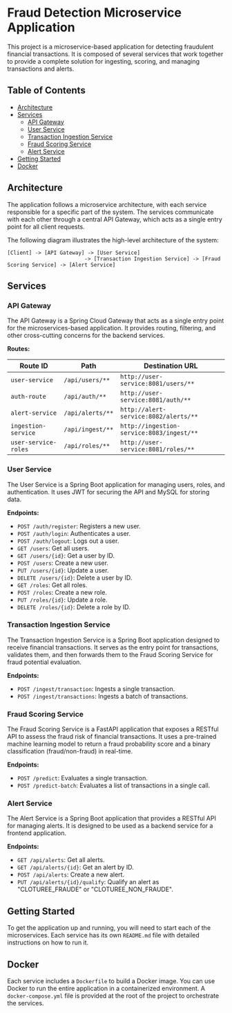 # Fraud Detection Microservice Application

This project is a microservice-based application for detecting fraudulent financial transactions. It is composed of several services that work together to provide a complete solution for ingesting, scoring, and managing transactions and alerts.

## Table of Contents

- [Architecture](#architecture)
- [Services](#services)
  - [API Gateway](#api-gateway)
  - [User Service](#user-service)
  - [Transaction Ingestion Service](#transaction-ingestion-service)
  - [Fraud Scoring Service](#fraud-scoring-service)
  - [Alert Service](#alert-service)
- [Getting Started](#getting-started)
- [Docker](#docker)

## Architecture

The application follows a microservice architecture, with each service responsible for a specific part of the system. The services communicate with each other through a central API Gateway, which acts as a single entry point for all client requests.

The following diagram illustrates the high-level architecture of the system:

```
[Client] -> [API Gateway] -> [User Service]
                         -> [Transaction Ingestion Service] -> [Fraud Scoring Service] -> [Alert Service]
```

## Services

### API Gateway

The API Gateway is a Spring Cloud Gateway that acts as a single entry point for the microservices-based application. It provides routing, filtering, and other cross-cutting concerns for the backend services.

**Routes:**

| Route ID              | Path                | Destination URL                      |
| --------------------- | ------------------- | ------------------------------------ |
| `user-service`        | `/api/users/**`     | `http://user-service:8081/users/**`  |
| `auth-route`          | `/api/auth/**`      | `http://user-service:8081/auth/**`   |
| `alert-service`       | `/api/alerts/**`    | `http://alert-service:8082/alerts/**`|
| `ingestion-service`   | `/api/ingest/**`    | `http://ingestion-service:8083/ingest/**` |
| `user-service-roles`  | `/api/roles/**`     | `http://user-service:8081/roles/**`  |

### User Service

The User Service is a Spring Boot application for managing users, roles, and authentication. It uses JWT for securing the API and MySQL for storing data.

**Endpoints:**

*   `POST /auth/register`: Registers a new user.
*   `POST /auth/login`: Authenticates a user.
*   `POST /auth/logout`: Logs out a user.
*   `GET /users`: Get all users.
*   `GET /users/{id}`: Get a user by ID.
*   `POST /users`: Create a new user.
*   `PUT /users/{id}`: Update a user.
*   `DELETE /users/{id}`: Delete a user by ID.
*   `GET /roles`: Get all roles.
*   `POST /roles`: Create a new role.
*   `PUT /roles/{id}`: Update a role.
*   `DELETE /roles/{id}`: Delete a role by ID.

### Transaction Ingestion Service

The Transaction Ingestion Service is a Spring Boot application designed to receive financial transactions. It serves as the entry point for transactions, validates them, and then forwards them to the Fraud Scoring Service for fraud potential evaluation.

**Endpoints:**

*   `POST /ingest/transaction`: Ingests a single transaction.
*   `POST /ingest/transactions`: Ingests a batch of transactions.

### Fraud Scoring Service

The Fraud Scoring Service is a FastAPI application that exposes a RESTful API to assess the fraud risk of financial transactions. It uses a pre-trained machine learning model to return a fraud probability score and a binary classification (fraud/non-fraud) in real-time.

**Endpoints:**

*   `POST /predict`: Evaluates a single transaction.
*   `POST /predict-batch`: Evaluates a list of transactions in a single call.

### Alert Service

The Alert Service is a Spring Boot application that provides a RESTful API for managing alerts. It is designed to be used as a backend service for a frontend application.

**Endpoints:**

*   `GET /api/alerts`: Get all alerts.
*   `GET /api/alerts/{id}`: Get an alert by ID.
*   `POST /api/alerts`: Create a new alert.
*   `PUT /api/alerts/{id}/qualify`: Qualify an alert as "CLOTUREE_FRAUDE" or "CLOTUREE_NON_FRAUDE".

## Getting Started

To get the application up and running, you will need to start each of the microservices. Each service has its own `README.md` file with detailed instructions on how to run it.

## Docker

Each service includes a `Dockerfile` to build a Docker image. You can use Docker to run the entire application in a containerized environment. A `docker-compose.yml` file is provided at the root of the project to orchestrate the services.
